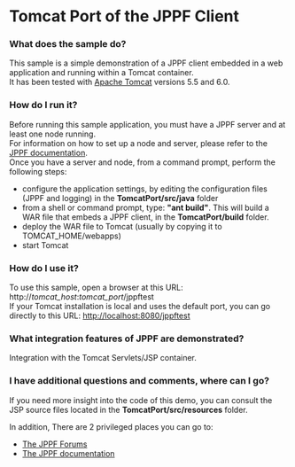 # Tomcat Port of the JPPF Client

<h3>What does the sample do?</h3>
This sample is a simple demonstration of a JPPF client embedded in a web application and running within a Tomcat container.<br>
It has been tested with <a href="http://tomcat.apache.org">Apache Tomcat</a> versions 5.5 and 6.0.

<h3>How do I run it?</h3>
Before running this sample application, you must have a JPPF server and at least one node running.<br>
For information on how to set up a node and server, please refer to the <a href="https://www.jppf.org/doc/6.0/index.php?title=Introduction">JPPF documentation</a>.<br>
Once you have a server and node, from a command prompt, perform the following steps:
<ul class="samplesList">
  <li>configure the application settings, by editing the configuration files (JPPF and logging) in the <b>TomcatPort/src/java</b> folder</li>
  <li>from a shell or command prompt, type: <b>&quot;ant build&quot;</b>. This will build a WAR file that embeds a JPPF client, in the <b>TomcatPort/build</b> folder.</li>
  <li>deploy the WAR file to Tomcat (usually by copying it to TOMCAT_HOME/webapps)</li>
  <li>start Tomcat</li>
</ul>

<h3>How do I use it?</h3>
To use this sample, open a browser at this URL: http://<i>tomcat_host</i>:<i>tomcat_port</i>/jppftest<br>
If your Tomcat installation is local and uses the default port, you can go directly to this URL: <a href="http://localhost:8080/jppftest" target="_blank">http://localhost:8080/jppftest</a>

<h3>What integration features of JPPF are demonstrated?</h3>
Integration with the Tomcat Servlets/JSP container.

<h3>I have additional questions and comments, where can I go?</h3>
<p>If you need more insight into the code of this demo, you can consult the JSP source files located in the <b>TomcatPort/src/resources</b> folder.
<p>In addition, There are 2 privileged places you can go to:
<ul class="samplesList">
  <li><a href="https://www.jppf.org/forums">The JPPF Forums</a></li>
  <li><a href="https://www.jppf.org/doc/6.0">The JPPF documentation</a></li>
</ul>


